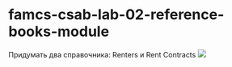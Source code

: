 # famcs-csab-lab-02-reference-books-module
Придумать два справочника: Renters и Rent Contracts
![](https://github.com/vetasavitskaya/famcs-csab-lab-02-reference-books-module/blob/main/Rent%20Agency%20Database%20ER%20Diagram.png)
